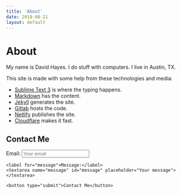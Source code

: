 ```yaml
---
title: 'About'
date: 2018-08-21
layout: default
---
```


# About

My name is David Hayes. I do stuff with computers. I live in Austin, TX.

This site is made with some help from these technologies and media:

* [Sublime Text 3][sublime] is where the typing happens.
* [Markdown][] has the content.
* [Jekyll][] generates the site.
* [Gitlab][] hosts the code.
* [Netlify][] publishes the site.
* [Cloudflare][] makes it fast.

## Contact Me

<div class="contact-form">
  <form action="https://formspree.io/drhayes@gmail.com" method="POST">
    <label for="email">Email:</label>
    <input type="text" name="email" id="email" placeholder="Your email">

    <label for="message">Message:</label>
    <textarea name="message" id="message" placeholder="Your message"></textarea>

    <button type="submit">Contact Me</button>
  </form>
</div>


[sublime]: https://www.sublimetext.com/3
[markdown]: https://daringfireball.net/projects/markdown/
[jekyll]: https://jekyllrb.com
[gitlab]: https://about.gitlab.com/
[netlify]: https://netlify.com
[cloudflare]: https://www.cloudflare.com/
